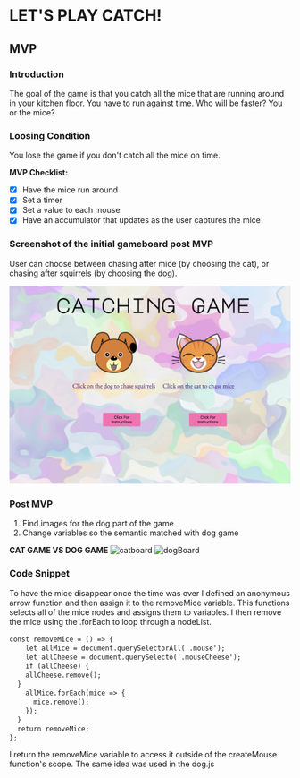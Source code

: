 # LET'S PLAY CATCH!

## MVP

### Introduction

The goal of the game is that you catch all the mice that are running around in your kitchen floor. You have to run against time.
Who will be faster? You or the mice?

### Loosing Condition

You lose the game if you don't catch all the mice on time.

 **MVP Checklist:**
- [x] Have the mice run around
- [x] Set a timer
- [x] Set a value to each mouse
- [x] Have an accumulator that updates as the user captures the mice

### Screenshot of the initial gameboard post MVP
User can choose between chasing after mice (by choosing the cat), or chasing after squirrels (by choosing the dog).

![gameboard](./firstPage/firstPage-images/firstPage.png)

### Post MVP

1. Find images for the dog part of the game
2. Change variables so the semantic matched with dog game

**CAT GAME VS DOG GAME**
![catboard](./firstPage/firstPage-images/catBoard.png)
![dogBoard](./firstPage/firstPage-images/dogBoard.png)

### Code Snippet
To have the mice disappear once the time was over I defined an anonymous arrow function and then assign it to the removeMice variable.
This functions selects all of the mice nodes and assigns them to variables.
I then remove the mice using the .forEach to loop through a nodeList.

```  
const removeMice = () => {
    let allMice = document.querySelectorAll('.mouse');
    let allCheese = document.querySelecto('.mouseCheese');
    if (allCheese) {
    allCheese.remove();
  }
    allMice.forEach(mice => {
      mice.remove();
    });
  }
  return removeMice;
};
```

I return the removeMice variable to access it outside of the createMouse function's scope.
The same idea was used in the dog.js
